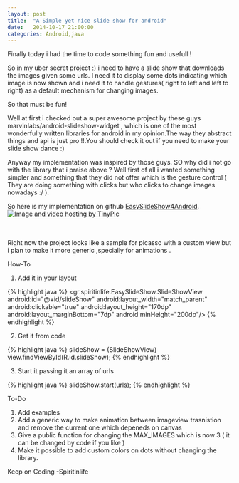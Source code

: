 ```yaml
---
layout: post
title:  "A Simple yet nice slide show for android"
date:   2014-10-17 21:00:00
categories: Android,java
---
```


Finally today i had the time to code something fun and usefull !

So in my uber secret project :) i need to have a slide show that downloads the images given some urls.
I need it to display some dots indicating which image is now shown and i need it to handle gestures( right to left and left to right) as a default mechanism for changing images.

So that must be fun!

Well at first i checked out a super awesome project by these guys marvinlabs/android-slideshow-widget , which is one of the most wonderfully written libraries for android in my opinion.The way they abstract things and api is just pro !!.You should check it out if you need to make your slide show dance :)

Anyway my implementation was inspired by those guys.
SO why did i not go with the library that i praise above ?
Well first of all i wanted something simpler and something that they did not offer which is the gesture control ( They are doing something with clicks but who clicks to change images nowadays :/ ). 

So here is my implementation on github <a href="https://github.com/spiritinlife/EasySlideShow4Android">EasySlideShow4Android</a>.
<a href="http://tinypic.com?ref=15zfm8j" target="_blank"><img src="http://i61.tinypic.com/15zfm8j.png" border="0" alt="Image and video hosting by TinyPic"></a>

<br><br>
Right now the project looks like a sample for picasso with a custom view but i plan to make it more generic ,specially for animations .



How-To<br>

1) Add it in your layout 

{% highlight java %}
    <gr.spiritinlife.EasySlideShow.SlideShowView
        android:id="@+id/slideShow"
        android:layout_width="match_parent"
        android:clickable="true"
        android:layout_height="170dp"
        android:layout_marginBottom="7dp"
        android:minHeight="200dp"/>
{% endhighlight %}

        
2) Get it from code

{% highlight java %}
    slideShow = (SlideShowView) view.findViewById(R.id.slideShow);
{% endhighlight %}


3) Start  it passing it an array of urls

{% highlight java %}
    slideShow.start(urls);
{% endhighlight %}


To-Do <br>
1) Add examples <br>
2) Add a generic way to make animation between imageview trasnistion and remove the current one which depeneds on canvas <br>
3) Give a public function for changing the MAX_IMAGES which is now 3 ( it can be changed by code if you like )<br> 
4) Make it possible to add custom colors on dots without changing the library. <br>



Keep on Coding
-Spiritinlife